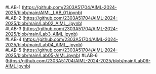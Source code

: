 #LAB-1 (https://github.com/2303A51704/AIML-2024-2025/blob/main/AIML_LAB_01.ipynb)  
#LAB-2 (https://github.com/2303A51704/AIML-2024-2025/blob/main/Lab02_AIML_.ipynb)  
#LAB-3 (https://github.com/2303A51704/AIML-2024-2025/blob/main/Lab3_AIML.ipynb)  
#LAB-4 (https://github.com/2303A51704/AIML-2024-2025/blob/main/Lab04_AIML_.ipynb)   
#LAB-5 (https://github.com/2303A51704/AIML-2024-2025/blob/main/Lab05-AIML.ipynb)
#LAB-6 (https://github.com/2303A51704/AIML-2024-2025/blob/main/Lab06-AIML.ipynb)
